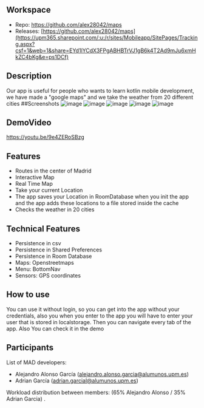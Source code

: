

## Workspace 
- Repo: https://github.com/alex28042/maps
- Releases: [https://github.com/alex28042/maps](https://upm365.sharepoint.com/:u:/r/sites/Mobileapp/SitePages/Tracking.aspx?csf=1&web=1&share=EYd1lYCdX3FPgABHBTrVJ1gB6k4T2Ad9mJu6xmHkZC4bKg&e=ps1DCf)
## Description
Our app is useful for people who wants to learn kotlin mobile development, we have made a "google maps" and we take the weather from 20 different cities
##Screenshots
![image](https://github.com/alex28042/maps/assets/73026276/656f3368-155f-45e5-975c-5981d0d60f47)
![image](https://github.com/alex28042/maps/assets/73026276/8fbf527d-fc0d-49df-b308-406f5aab91b3)
![image](https://github.com/alex28042/maps/assets/73026276/b7fb1acb-cd97-42e1-b3ff-9b9cd9e73b09)
![image](https://github.com/alex28042/maps/assets/73026276/cb1697d0-71d9-42dd-a2de-25f816e8e4b0)
![image](https://github.com/alex28042/maps/assets/73026276/c925d477-c749-4317-9b0f-77838f308ac4)


## DemoVideo
https://youtu.be/9e4ZERoSBzg
## Features
- Routes in the center of Madrid
- Interactive Map
- Real Time Map
- Take your current Location
- The app saves your Location in RoomDatabase when you init the app and the app adds these locations to a file stored inside the cache
- Checks the weather in 20 cities

## Technical Features
- Persistence in csv
- Persistence in Shared Preferences
- Persistence in Room Database
- Maps: Openstreetmaps
- Menu: BottomNav
- Sensors: GPS coordinates
## How to use
You can use it without login, so you can get into the app without your credentials, also you when you enter to the app you will have to enter your user that is stored in localstorage. Then you can navigate every tab of the app. Also You can check it in the demo

## Participants
List of MAD developers:

- Alejandro Alonso García (alejandro.alonso.garcia@alumunos.upm.es)
- Adrian García (adrian.garcial@alumunos.upm.es)
  
Workload distribution between members: (65% Alejandro Alonso / 35% Adrian Garcia) . 
